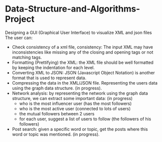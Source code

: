 # Data-Structure-and-Algorithms-Project
Designing a GUI (Graphical User Interface) to visualize XML and json files
The user can:
* Check consistency of a xml file, consistency: The input XML may have inconsistencies 
  like missing any of the closing and opening tags or not matching tags. 
* Formatting (Prettifying) the XML: the XML file should be well formatted by keeping 
  the indentation for each level.
* Converting XML to JSON: JSON (Javascript Object Notation) is another format that is 
  used to represent data.
* Compressing the data in the XML/JSON file.
  Representing the users data using the graph data structure. (in progress).
* Network analysis: by representing the network using the graph data structure, we 
  can extract some important data: (in progress) 
  -   who is the most influencer user (has the most followers)
  -   who is the most active user (connected to lots of users)
  -   the mutual followers between 2 users
  -   for each user, suggest a list of users to follow (the followers of his followers)
* Post search: given a specific word or topic, get the posts where this word or topic 
  was mentioned. (in progress).
